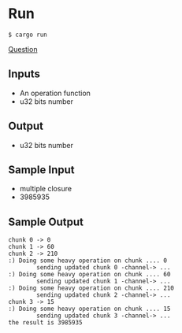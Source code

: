 
# Run 

```console 
$ cargo run
```

[Question](https://quera.org/problemset/113613/)


## Inputs

* An operation function
* u32 bits number

## Output

* u32 bits number


## Sample Input

* multiple closure
* 3985935

## Sample Output

```console
chunk 0 -> 0
chunk 1 -> 60
chunk 2 -> 210
:) Doing some heavy operation on chunk .... 0
        sending updated chunk 0 -channel-> ...
:) Doing some heavy operation on chunk .... 60
        sending updated chunk 1 -channel-> ...
:) Doing some heavy operation on chunk .... 210
        sending updated chunk 2 -channel-> ...
chunk 3 -> 15
:) Doing some heavy operation on chunk .... 15
        sending updated chunk 3 -channel-> ...
the result is 3985935
```

